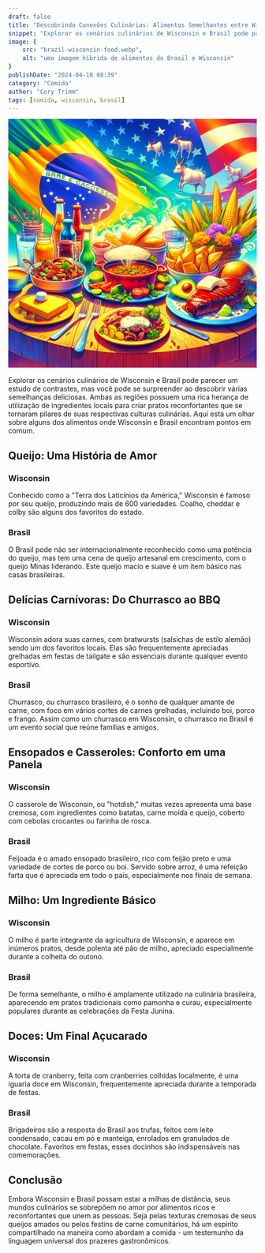 ```yaml
---
draft: false
title: "Descobrindo Conexões Culinárias: Alimentos Semelhantes entre Wisconsin e Brasil"
snippet: "Explorar os cenários culinários de Wisconsin e Brasil pode parecer um estudo de contrastes, mas você pode se surpreender ao descobrir várias semelhanças deliciosas."
image: {
    src: "brazil-wisconsin-food.webp",
    alt: "uma imagem híbrida de alimentos do Brasil e Wisconsin"
}
publishDate: "2024-04-18 08:39"
category: "Comida"
author: "Cory Trimm"
tags: [comida, wisconsin, brasil]
---
```


![Foto de uma mesa com alimentos do Brasil e Wisconsin gerada por IA](../../../assets/brazil-wisconsin-food.webp)

Explorar os cenários culinários de Wisconsin e Brasil pode parecer um estudo de contrastes, mas você pode se surpreender ao descobrir várias semelhanças deliciosas. Ambas as regiões possuem uma rica herança de utilização de ingredientes locais para criar pratos reconfortantes que se tornaram pilares de suas respectivas culturas culinárias. Aqui está um olhar sobre alguns dos alimentos onde Wisconsin e Brasil encontram pontos em comum.

## Queijo: Uma História de Amor

### Wisconsin
Conhecido como a "Terra dos Laticínios da América," Wisconsin é famoso por seu queijo, produzindo mais de 600 variedades. Coalho, cheddar e colby são alguns dos favoritos do estado.

### Brasil
O Brasil pode não ser internacionalmente reconhecido como uma potência do queijo, mas tem uma cena de queijo artesanal em crescimento, com o queijo Minas liderando. Este queijo macio e suave é um item básico nas casas brasileiras.

## Delícias Carnívoras: Do Churrasco ao BBQ

### Wisconsin
Wisconsin adora suas carnes, com bratwursts (salsichas de estilo alemão) sendo um dos favoritos locais. Elas são frequentemente apreciadas grelhadas em festas de tailgate e são essenciais durante qualquer evento esportivo.

### Brasil
Churrasco, ou churrasco brasileiro, é o sonho de qualquer amante de carne, com foco em vários cortes de carnes grelhadas, incluindo boi, porco e frango. Assim como um churrasco em Wisconsin, o churrasco no Brasil é um evento social que reúne famílias e amigos.

## Ensopados e Casseroles: Conforto em uma Panela

### Wisconsin
O casserole de Wisconsin, ou "hotdish," muitas vezes apresenta uma base cremosa, com ingredientes como batatas, carne moída e queijo, coberto com cebolas crocantes ou farinha de rosca.

### Brasil
Feijoada é o amado ensopado brasileiro, rico com feijão preto e uma variedade de cortes de porco ou boi. Servido sobre arroz, é uma refeição farta que é apreciada em todo o país, especialmente nos finais de semana.

## Milho: Um Ingrediente Básico

### Wisconsin
O milho é parte integrante da agricultura de Wisconsin, e aparece em inúmeros pratos, desde polenta até pão de milho, apreciado especialmente durante a colheita do outono.

### Brasil
De forma semelhante, o milho é amplamente utilizado na culinária brasileira, aparecendo em pratos tradicionais como pamonha e curau, especialmente populares durante as celebrações da Festa Junina.

## Doces: Um Final Açucarado

### Wisconsin
A torta de cranberry, feita com cranberries colhidas localmente, é uma iguaria doce em Wisconsin, frequentemente apreciada durante a temporada de festas.

### Brasil
Brigadeiros são a resposta do Brasil aos trufas, feitos com leite condensado, cacau em pó e manteiga, enrolados em granulados de chocolate. Favoritos em festas, esses docinhos são indispensáveis nas comemorações.

## Conclusão

Embora Wisconsin e Brasil possam estar a milhas de distância, seus mundos culinários se sobrepõem no amor por alimentos ricos e reconfortantes que unem as pessoas. Seja pelas texturas cremosas de seus queijos amados ou pelos festins de carne comunitários, há um espírito compartilhado na maneira como abordam a comida - um testemunho da linguagem universal dos prazeres gastronômicos.
